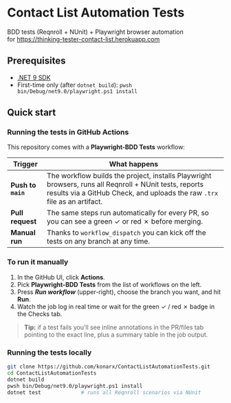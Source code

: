 # Contact List Automation Tests

BDD tests (Reqnroll + NUnit) + Playwright browser automation  
for https://thinking-tester-contact-list.herokuapp.com

## Prerequisites

* [.NET 9 SDK](https://dotnet.microsoft.com/download)
* First-time only (after `dotnet build`): `pwsh bin/Debug/net9.0/playwright.ps1 install`

## Quick start

### Running the tests in GitHub Actions

This repository comes with a **Playwright-BDD Tests** workflow:

| Trigger            | What happens                                                                                                                                                                        |
|--------------------|-------------------------------------------------------------------------------------------------------------------------------------------------------------------------------------|
| **Push to `main`** | The workflow builds the project, installs Playwright browsers, runs all Reqnroll + NUnit tests, reports results via a GitHub Check, and uploads the raw `.trx` file as an artifact. |
| **Pull request**   | The same steps run automatically for every PR, so you can see a green ✓ or red ✗ before merging.                                                                                    |
| **Manual run**     | Thanks to `workflow_dispatch` you can kick off the tests on any branch at any time.                                                                                                 |

### To run it manually

1. In the GitHub UI, click **Actions**.
2. Pick **Playwright-BDD Tests** from the list of workflows on the left.
3. Press **_Run workflow_** (upper-right), choose the branch you want, and hit **Run**.
4. Watch the job log in real time or wait for the green ✓ / red ✗ badge in the Checks tab.

> **Tip:** if a test fails you’ll see inline annotations in the PR/files tab pointing to the exact line, plus a summary
> table in the job output.

### Running the tests locally

```bash
git clone https://github.com/konarx/ContactListAutomationTests.git
cd ContactListAutomationTests
dotnet build
pwsh bin/Debug/net9.0/playwright.ps1 install
dotnet test             # runs all Reqnroll scenarios via NUnit
